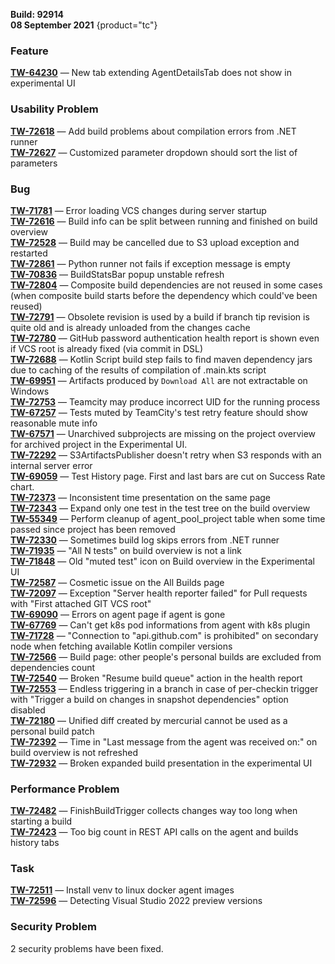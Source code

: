 [//]: # (title: TeamCity 2021.1.3 Release Notes)
[//]: # (auxiliary-id: TeamCity 2021.1.3 Release Notes)

__Build: 92914__  
__08 September 2021__
{product="tc"}

### Feature

[**TW-64230**](https://youtrack.jetbrains.com/oauth?state=%2Fissue%2FTW-64230) — New tab extending AgentDetailsTab does not show in experimental UI

### Usability Problem

[**TW-72618**](https://youtrack.jetbrains.com/oauth?state=%2Fissue%2FTW-72618) — Add build problems about compilation errors from .NET runner  
[**TW-72627**](https://youtrack.jetbrains.com/oauth?state=%2Fissue%2FTW-72627) — Customized parameter dropdown should sort the list of parameters

### Bug

[**TW-71781**](https://youtrack.jetbrains.com/oauth?state=%2Fissue%2FTW-71781) — Error loading VCS changes during server startup  
[**TW-72616**](https://youtrack.jetbrains.com/oauth?state=%2Fissue%2FTW-72616) — Build info can be split between running and finished on build overview  
[**TW-72528**](https://youtrack.jetbrains.com/oauth?state=%2Fissue%2FTW-72528) — Build may be cancelled due to S3 upload exception and restarted  
[**TW-72861**](https://youtrack.jetbrains.com/oauth?state=%2Fissue%2FTW-72861) — Python runner not fails if exception message is empty  
[**TW-70836**](https://youtrack.jetbrains.com/oauth?state=%2Fissue%2FTW-70836) — BuildStatsBar popup unstable refresh  
[**TW-72804**](https://youtrack.jetbrains.com/oauth?state=%2Fissue%2FTW-72804) — Composite build dependencies are not reused in some cases (when composite build starts before the dependency which could&#39;ve been reused)  
[**TW-72791**](https://youtrack.jetbrains.com/oauth?state=%2Fissue%2FTW-72791) — Obsolete revision is used by a build if branch tip revision is quite old and is already unloaded from the changes cache  
[**TW-72780**](https://youtrack.jetbrains.com/oauth?state=%2Fissue%2FTW-72780) — GitHub password authentication health report is shown even if VCS root is already fixed (via commit in DSL)  
[**TW-72688**](https://youtrack.jetbrains.com/oauth?state=%2Fissue%2FTW-72688) — Kotlin Script build step fails to find maven dependency jars due to caching of the results of compilation of .main.kts script  
[**TW-69951**](https://youtrack.jetbrains.com/oauth?state=%2Fissue%2FTW-69951) — Artifacts produced by `Download All` are not extractable on Windows  
[**TW-72753**](https://youtrack.jetbrains.com/oauth?state=%2Fissue%2FTW-72753) — Teamcity may produce incorrect UID for the running process  
[**TW-67257**](https://youtrack.jetbrains.com/oauth?state=%2Fissue%2FTW-67257) — Tests muted by TeamCity&#39;s test retry feature should show reasonable mute info  
[**TW-67571**](https://youtrack.jetbrains.com/oauth?state=%2Fissue%2FTW-67571) — Unarchived subprojects are missing on the project overview for archived project in the Experimental UI.  
[**TW-72292**](https://youtrack.jetbrains.com/oauth?state=%2Fissue%2FTW-72292) — S3ArtifactsPublisher doesn&#39;t retry when S3 responds with an internal server error  
[**TW-69059**](https://youtrack.jetbrains.com/oauth?state=%2Fissue%2FTW-69059) — Test History page. First and last bars are cut on Success Rate chart.  
[**TW-72373**](https://youtrack.jetbrains.com/oauth?state=%2Fissue%2FTW-72373) — Inconsistent time presentation on the same page  
[**TW-72343**](https://youtrack.jetbrains.com/oauth?state=%2Fissue%2FTW-72343) — Expand only one test in the test tree on the build overview  
[**TW-55349**](https://youtrack.jetbrains.com/oauth?state=%2Fissue%2FTW-55349) — Perform cleanup of agent\_pool\_project table when some time passed since project has been removed  
[**TW-72330**](https://youtrack.jetbrains.com/oauth?state=%2Fissue%2FTW-72330) — Sometimes build log skips errors from .NET runner  
[**TW-71935**](https://youtrack.jetbrains.com/oauth?state=%2Fissue%2FTW-71935) — &quot;All N tests&quot; on build overview is not a link  
[**TW-71848**](https://youtrack.jetbrains.com/oauth?state=%2Fissue%2FTW-71848) — Old &quot;muted test&quot; icon on Build overview in the Experimental UI  
[**TW-72587**](https://youtrack.jetbrains.com/oauth?state=%2Fissue%2FTW-72587) — Cosmetic issue on the All Builds page  
[**TW-72097**](https://youtrack.jetbrains.com/oauth?state=%2Fissue%2FTW-72097) — Exception &quot;Server health reporter failed&quot; for Pull requests with &quot;First attached GIT VCS root&quot;  
[**TW-69090**](https://youtrack.jetbrains.com/oauth?state=%2Fissue%2FTW-69090) — Errors on agent page if agent is gone  
[**TW-67769**](https://youtrack.jetbrains.com/oauth?state=%2Fissue%2FTW-67769) — Can&#39;t get k8s pod informations from agent with k8s plugin  
[**TW-71728**](https://youtrack.jetbrains.com/oauth?state=%2Fissue%2FTW-71728) — &quot;Connection to &quot;api.github.com&quot; is prohibited&quot; on secondary node when fetching available Kotlin compiler versions  
[**TW-72566**](https://youtrack.jetbrains.com/oauth?state=%2Fissue%2FTW-72566) — Build page: other people&#39;s personal builds are excluded from dependencies count  
[**TW-72540**](https://youtrack.jetbrains.com/oauth?state=%2Fissue%2FTW-72540) — Broken &quot;Resume build queue&quot; action in the health report  
[**TW-72553**](https://youtrack.jetbrains.com/oauth?state=%2Fissue%2FTW-72553) — Endless triggering in a branch in case of per-checkin trigger with &quot;Trigger a build on changes in snapshot dependencies&quot; option disabled  
[**TW-72180**](https://youtrack.jetbrains.com/oauth?state=%2Fissue%2FTW-72180) — Unified diff created by mercurial cannot be used as a personal build patch  
[**TW-72392**](https://youtrack.jetbrains.com/oauth?state=%2Fissue%2FTW-72392) — Time in &quot;Last message from the agent was received on:&quot; on build overview is not refreshed  
[**TW-72932**](https://youtrack.jetbrains.com/oauth?state=%2Fissue%2FTW-72932) — Broken expanded build presentation in the experimental UI

### Performance Problem

[**TW-72482**](https://youtrack.jetbrains.com/oauth?state=%2Fissue%2FTW-72482) — FinishBuildTrigger collects changes way too long when starting a build  
[**TW-72423**](https://youtrack.jetbrains.com/oauth?state=%2Fissue%2FTW-72423) — Too big count in REST API calls on the agent and builds history tabs

### Task

[**TW-72511**](https://youtrack.jetbrains.com/oauth?state=%2Fissue%2FTW-72511) — Install venv to linux docker agent images  
[**TW-72596**](https://youtrack.jetbrains.com/oauth?state=%2Fissue%2FTW-72596) — Detecting Visual Studio 2022 preview versions

### Security Problem

2 security problems have been fixed.
